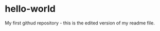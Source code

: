 hello-world
===========

My first githud repository - this is the edited version of my readme file.
